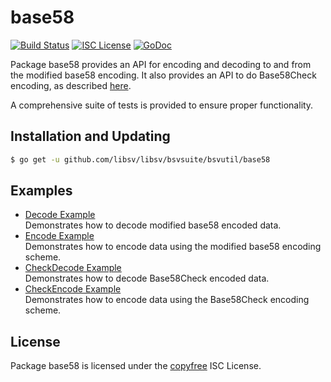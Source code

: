 base58
==========

[![Build Status](https://travis-ci.org/bitcoinsv/bsvutil.svg?branch=master)](https://travis-ci.org/bitcoinsv/bsvutil)
[![ISC License](http://img.shields.io/badge/license-ISC-blue.svg)](http://copyfree.org)
[![GoDoc](https://img.shields.io/badge/godoc-reference-blue.svg)](http://godoc.org/github.com/libsv/libsv/bsvsuite/bsvutil/base58)

Package base58 provides an API for encoding and decoding to and from the
modified base58 encoding.  It also provides an API to do Base58Check encoding,
as described [here](https://en.bitcoin.it/wiki/Base58Check_encoding).

A comprehensive suite of tests is provided to ensure proper functionality.

## Installation and Updating

```bash
$ go get -u github.com/libsv/libsv/bsvsuite/bsvutil/base58
```

## Examples

* [Decode Example](http://godoc.org/github.com/libsv/libsv/bsvsuite/bsvutil/base58#example-Decode)  
  Demonstrates how to decode modified base58 encoded data.
* [Encode Example](http://godoc.org/github.com/libsv/libsv/bsvsuite/bsvutil/base58#example-Encode)  
  Demonstrates how to encode data using the modified base58 encoding scheme.
* [CheckDecode Example](http://godoc.org/github.com/libsv/libsv/bsvsuite/bsvutil/base58#example-CheckDecode)  
  Demonstrates how to decode Base58Check encoded data.
* [CheckEncode Example](http://godoc.org/github.com/libsv/libsv/bsvsuite/bsvutil/base58#example-CheckEncode)  
  Demonstrates how to encode data using the Base58Check encoding scheme.

## License

Package base58 is licensed under the [copyfree](http://copyfree.org) ISC
License.
